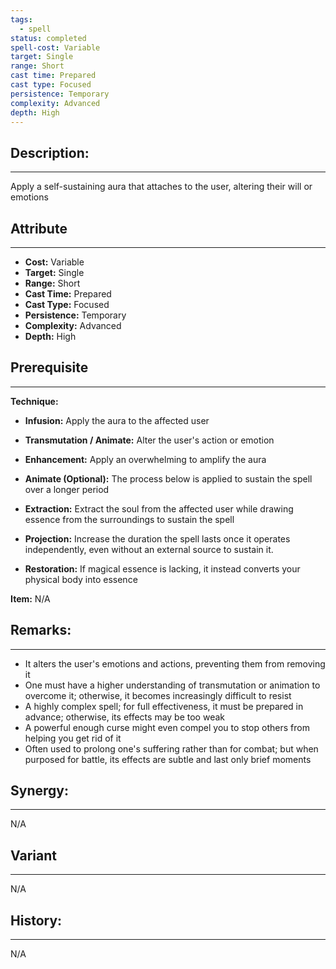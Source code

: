 ```yaml
---
tags:
  - spell
status: completed
spell-cost: Variable
target: Single
range: Short
cast time: Prepared
cast type: Focused
persistence: Temporary
complexity: Advanced
depth: High
---
```

## Description:  
---  
Apply a self-sustaining aura that attaches to the user, altering their will or emotions  
  
## Attribute  
___  
- __Cost:__ Variable  
- __Target:__ Single  
- __Range:__ Short  
- __Cast Time:__ Prepared  
- __Cast Type:__ Focused  
- __Persistence:__ Temporary  
- __Complexity:__ Advanced  
- __Depth:__ High  
  
## Prerequisite  
___  
  
__Technique:__  
  
- __Infusion:__ Apply the aura to the affected user  
- __Transmutation / Animate:__ Alter the user's action or emotion  
- __Enhancement:__ Apply an overwhelming to amplify the aura  
  
- __Animate (Optional):__ The process below is applied to sustain the spell over a longer period  
- __Extraction:__ Extract the soul from the affected user while drawing essence from the surroundings to sustain the spell  
- __Projection:__ Increase the duration the spell lasts once it operates independently, even without an external source to sustain it.  
- __Restoration:__ If magical essence is lacking, it instead converts your physical body into essence  
  
__Item:__ N/A  
  
## Remarks:  
___  
- It alters the user's emotions and actions, preventing them from removing it  
- One must have a higher understanding of transmutation or animation to overcome it; otherwise, it becomes increasingly difficult to resist  
- A highly complex spell; for full effectiveness, it must be prepared in advance; otherwise, its effects may be too weak  
- A powerful enough curse might even compel you to stop others from helping you get rid of it  
- Often used to prolong one's suffering rather than for combat; but when purposed for battle, its effects are subtle and last only brief moments  
  
## Synergy:  
___  
N/A  
  
## Variant  
___  
N/A  
  
## History:  
___  
N/A